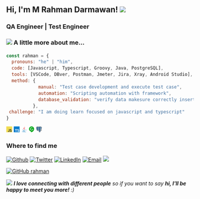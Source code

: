 <h2> Hi, I'm M Rahman Darmawan! <img src="https://media.giphy.com/media/mGcNjsfWAjY5AEZNw6/giphy.gif" width="50"></h2>
<h3 align="left">QA Engineer | Test Engineer</h3>

### <img src="https://media.giphy.com/media/VgCDAzcKvsR6OM0uWg/giphy.gif" width="50"> A little more about me...
```javascript
const rahman = {
  pronouns: "he" | "him",
  code: [Javascript, Typescript, Groovy, Java, PostgreSQL],
  tools: [VSCode, DBver, Postman, Jmeter, Jira, Xray, Android Studio],
  method: {
            manual: "Test case development and execute test case",
            automation: "Scripting automation with framework",
            database_validation: "verify data makesure correctly insert"
          },
 challenge: "I am doing learn focused on javascript and typescript"
}
```
<p>
  <img src="https://raw.githubusercontent.com/devicons/devicon/master/icons/javascript/javascript-original.svg" alt="JavaScript" width="16" height="16"/>
  <img src="https://raw.githubusercontent.com/devicons/devicon/master/icons/typescript/typescript-original.svg" alt="TypeScript" width="16" height="16"/>
  <img src="https://raw.githubusercontent.com/devicons/devicon/master/icons/java/java-original.svg" alt="Java" width="16" height="16"/>
  <img src="https://raw.githubusercontent.com/devicons/devicon/master/icons/cucumber/cucumber-plain.svg" alt="Cucumber" width="16" height="16"/>
  <img src="https://raw.githubusercontent.com/devicons/devicon/master/icons/postgresql/postgresql-original.svg" alt="PostgreSQL" width="16" height="16"/>
</p>

<h3>Where to find me</h3>
<p>
  <a href="https://github.com/rahmandarmawan21" target="_blank"><img alt="Github" src="https://img.shields.io/badge/GitHub-%2312100E.svg?&style=for-the-badge&logo=Github&logoColor=white" /></a> 
  <a href="https://twitter.com/rrahman_D17" target="_blank"><img alt="Twitter" src="https://img.shields.io/badge/twitter-%231DA1F2.svg?&style=for-the-badge&logo=twitter&logoColor=white" /></a> 
  <a href="https://www.linkedin.com/in/mrdarmawan21" target="_blank"><img alt="LinkedIn" src="https://img.shields.io/badge/linkedin-%230077B5.svg?&style=for-the-badge&logo=linkedin&logoColor=white" /></a> 
  <a href="mailto:rahman.drm21@gmail.com"><img src="https://img.shields.io/badge/Rahman-red?style=for-the-badge&logo=gmail&logoColor=white" alt="Email"></a>
  <a href="https://instagram.com/mr_darmawan"><img src="https://img.shields.io/badge/Instagram-%23E4405F?style=for-the-badge&logo=instagram&logoColor=white"</a>
</p>

[![GitHub rahman](https://img.shields.io/github/followers/rahmandarmawan21?label=follow&style=social)](https://github.com/rahmandarmawan21)

<img src="https://media4.giphy.com/media/v1.Y2lkPTc5MGI3NjExY3dxYW93eTl0Z2s0eDRudWV1NDA0YmZ6a2x2NGxuNjF1NHBsZjdubSZlcD12MV9pbnRlcm5hbF9naWZfYnlfaWQmY3Q9cw/EThECyyXPDa12KzS1a/giphy.gif" width="60"> <em><b>I love connecting with different people</b> so if you want to say <b>hi, I'll be happy to meet you more!</b> :)</em>

